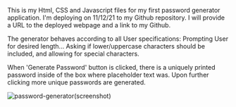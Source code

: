 This is my Html, CSS and Javascript files for my first password generator application.
I'm deploying on 11/12/21 to my Github repository. I will provide a URL to the deployed
webpage and a link to my Github.

The generator behaves according to all User specifications:
Prompting User for desired length...
Asking if lower/uppercase characters should be included,
and allowing for special characters.

When 'Generate Password' button is clicked, there is a uniquely printed password inside
of the box where placeholder text was. Upon further clicking more unique passwords are generated.

![password-generator(screenshot)](https://user-images.githubusercontent.com/89208706/141600156-f3ec8b25-25d5-4d01-ad95-a432631ae823.png)

